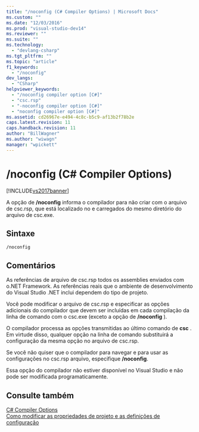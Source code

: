 ```yaml
---
title: "/noconfig (C# Compiler Options) | Microsoft Docs"
ms.custom: ""
ms.date: "12/03/2016"
ms.prod: "visual-studio-dev14"
ms.reviewer: ""
ms.suite: ""
ms.technology: 
  - "devlang-csharp"
ms.tgt_pltfrm: ""
ms.topic: "article"
f1_keywords: 
  - "/noconfig"
dev_langs: 
  - "CSharp"
helpviewer_keywords: 
  - "/noconfig compiler option [C#]"
  - "csc.rsp"
  - "-noconfig compiler option [C#]"
  - "noconfig compiler option [C#]"
ms.assetid: cd26967e-e494-4c8c-b5c9-af13b2f78b2e
caps.latest.revision: 11
caps.handback.revision: 11
author: "BillWagner"
ms.author: "wiwagn"
manager: "wpickett"
---
```

# /noconfig (C# Compiler Options)
[!INCLUDE[vs2017banner](../../../csharp/includes/vs2017banner.md)]

A opção de **\/noconfig** informa o compilador para não criar com o arquivo de csc.rsp, que está localizado no e carregados do mesmo diretório do arquivo de csc.exe.  
  
## Sintaxe  
  
```  
/noconfig  
```  
  
## Comentários  
 As referências de arquivo de csc.rsp todos os assemblies enviados com o.NET Framework.  As referências reais que o ambiente de desenvolvimento do Visual Studio .NET inclui dependem do tipo de projeto.  
  
 Você pode modificar o arquivo de csc.rsp e especificar as opções adicionais do compilador que devem ser incluídas em cada compilação da linha de comando com o csc.exe \(exceto a opção de **\/noconfig** \).  
  
 O compilador processa as opções transmitidas ao último comando de **csc** .  Em virtude disso, qualquer opção na linha de comando substituirá a configuração da mesma opção no arquivo de csc.rsp.  
  
 Se você não quiser que o compilador para navegar e para usar as configurações no csc.rsp arquivo, especifique **\/noconfig**.  
  
 Essa opção do compilador não estiver disponível no Visual Studio e não pode ser modificada programaticamente.  
  
## Consulte também  
 [C\# Compiler Options](../../../csharp/language-reference/compiler-options/index.md)   
 [Como modificar as propriedades de projeto e as definições de configuração](http://msdn.microsoft.com/pt-br/e7184bc5-2f2b-4b4f-aa9a-3ecfcbc48b67)